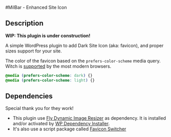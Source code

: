 #MilBar - Enhanced Site Icon

## Description
__WIP: This plugin is under construction!__

A simple WordPress plugin to add Dark Site Icon (aka: favicon), and proper sizes support for your site.

The color of the favicon based on the `prefers-color-scheme` media query. Witch is [supported](https://caniuse.com/?search=prefers-color-scheme "Can I use") by the most modern browsers.


```css
@media (prefers-color-scheme: dark) {}
@media (prefers-color-scheme: light) {}
```

## Dependencies

Special thank you for they work!

- This plugin use [Fly Dynamic Image Resizer](https://wordpress.org/plugins/fly-dynamic-image-resizer/ "Wordpress Plugin - Fly Dynamic Image Resizer") as dependency. It is installed and/or activated by [WP Dependency Installer](https://github.com/afragen/wp-dependency-installer).
- It's also use a script package called [Favicon Switcher](https://github.com/rumkin/favicon-switcher)